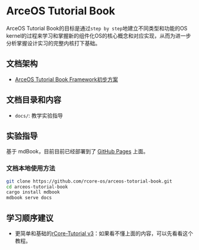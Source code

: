 # ArceOS Tutorial Book

ArceOS Tutorial Book的目标是通过`step by step`地建立不同类型和功能的OS kernel的过程来学习和掌握新的组件化OS的核心概念和对应实现，从而为进一步分析掌握设计实习的完整内核打下基础。

## 文档架构

* [ArceOS Tutorial Book Framework初步方案](https://github.com/orgs/rcore-os/discussions/29#discussioncomment-6335849)

## 文档目录和内容

* `docs/`: 教学实验指导

## 实验指导

基于 mdBook，目前目前已经部署到了 [GitHub Pages](https://rcore-os.github.io/arceos-tutorial-book/) 上面。

### 文档本地使用方法

```bash
git clone https://github.com/rcore-os/arceos-totorial-book.git
cd arceos-tutorial-book
cargo install mdbook
mdbook serve docs
```


## 学习顺序建议

- 更简单和基础的[rCore-Tutorial v3](https://rcore-os.github.io/rCore-Tutorial-Book-v3/)：如果看不懂上面的内容，可以先看看这个教程。
